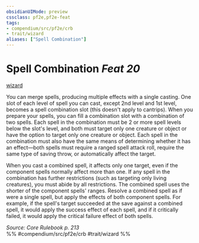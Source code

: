 ```yaml
---
obsidianUIMode: preview
cssclass: pf2e,pf2e-feat
tags:
- compendium/src/pf2e/crb
- trait/wizard
aliases: ["Spell Combination"]
---
```

# Spell Combination  *Feat 20*  
[wizard](/rules/traits/wizard.md)  


You can merge spells, producing multiple effects with a single casting. One slot of each level of spell you can cast, except 2nd level and 1st level, becomes a spell combination slot (this doesn't apply to cantrips). When you prepare your spells, you can fill a combination slot with a combination of two spells. Each spell in the combination must be 2 or more spell levels below the slot's level, and both must target only one creature or object or have the option to target only one creature or object. Each spell in the combination must also have the same means of determining whether it has an effect—both spells must require a ranged spell attack roll, require the same type of saving throw, or automatically affect the target.

When you cast a combined spell, it affects only one target, even if the component spells normally affect more than one. If any spell in the combination has further restrictions (such as targeting only living creatures), you must abide by all restrictions. The combined spell uses the shorter of the component spells' ranges. Resolve a combined spell as if were a single spell, but apply the effects of both component spells. For example, if the spell's target succeeded at the save against a combined spell, it would apply the success effect of each spell, and if it critically failed, it would apply the critical failure effect of both spells.

*Source: Core Rulebook p. 213*  
%% #compendium/src/pf2e/crb #trait/wizard %%